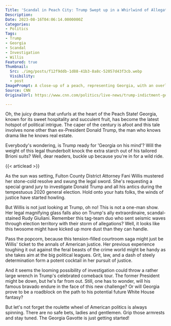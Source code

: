 ```yaml
---
Title: 'Scandal in Peach City: Trump Swept up in a Whirlwind of Allegations!'
Description: 
Date: 2023-08-16T04:06:14.0000000Z
Categories:
- Politics
Tags:
- Trump
- Georgia
- Scandal
- Investigation
- Willis
Featured: true
Thumbnail:
  Src: ./img/posts/f12f9ddb-1d88-41b3-8a8c-52057d43f3cb.webp
  Visibility:
  - post
ImagePrompt: A close-up of a peach, representing Georgia, with an overlay of Trump and District Attorney Fani Willis. Their faces take on a battle-ready expression, capturing the tension and high stakes of the unfolding political drama.
Source: CNN
OriginalUrl: https://www.cnn.com/politics/live-news/trump-indictment-georgia-fulton-county-08-15-23/index.html

---
```

Oh, the juicy drama that unfurls at the heart of the Peach State! Georgia, known for its sweet hospitality and succulent fruit, has become the latest hotspot of political intrigue. The caper of the century is afoot and this tale involves none other than ex-President Donald Trump, the man who knows drama like he knows real estate. 

Everybody's wondering, is Trump ready for 'Georgia on his mind'? Will the weight of this legal thunderbolt knock the extra starch out of his tailored Brioni suits? Well, dear readers, buckle up because you're in for a wild ride.

{{< articlead >}}

As the sun was setting, Fulton County District Attorney Fani Willis mustered her stone-cold resolve and swung the legal sword. She's requesting a special grand jury to investigate Donald Trump and all his antics during the tempestuous 2020 general election. Hold onto your hats folks, the winds of justice have started howling.

But Willis is not just looking at Trump, oh no! This is not a one-man show. Her legal magnifying glass falls also on Trump's ally extraordinaire, scandal-stained Rudy Giuliani. Remember this tag-team duo who sent seismic waves through election territory with their storm of allegations? Well, it looks like this twosome might have kicked up more dust than they can handle.

Pass the popcorn, because this tension-filled courtroom saga might just be Willis' ticket to the annals of American justice. Her previous experience toughing it out against the feral beasts of the crime world might be handy as she takes aim at the big political leagues. Grit, law, and a dash of steely determination form a potent cocktail in her pursuit of justice.

And it seems the looming possibility of investigation could throw a rather large wrench in Trump's celebrated comeback tour. The former President might be down, but he's far from out. Still, one has to wonder, will his famous bravado endure in the face of this new challenge? Or will Georgia prove to be a roadblock on the path to his potential future White House fantasy?

But let's not forget the roulette wheel of American politics is always spinning. There are no safe bets, ladies and gentlemen. Grip those armrests and stay tuned. The Georgia Gavotte is just getting started!